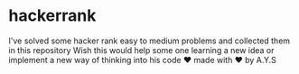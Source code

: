 # hackerrank
I've solved some hacker rank easy to medium problems and collected them in this repository 
Wish this would help some one learning a new idea or implement a new way of thinking into his code ❤
made with ❤ by A.Y.S
